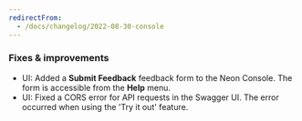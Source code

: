 ```yaml
---
redirectFrom:
  - /docs/changelog/2022-08-30-console
---
```


### Fixes & improvements

- UI: Added a **Submit Feedback** feedback form to the Neon Console. The form is accessible from the **Help** menu.
- UI: Fixed a CORS error for API requests in the Swagger UI. The error occurred when using the 'Try it out' feature.
